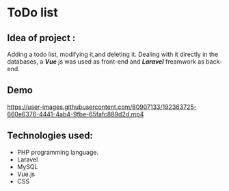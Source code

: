 # ToDo list 

## Idea of project :
Adding a todo list, modifying it,and deleting it. Dealing with it directly in the databases, a ***Vue*** js was used as front-end and ***Laravel*** freamwork as back-end.
## Demo



https://user-images.githubusercontent.com/80907133/192363725-660e6376-4441-4ab4-9fbe-65fafc889d2d.mp4


## Technologies used:
* PHP programming language.
* Laravel
* MySQL
* Vue.js
* CSS
